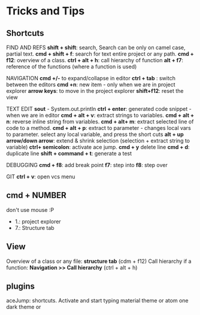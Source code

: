 # Tricks and Tips

## Shortcuts

FIND AND REFS
**shift + shift**: search, Search can be only on camel case, partial text.
**cmd + shift + f**: search for text entire project or any path.
**cmd + f12**: overview of a class.
**ctrl + alt + h**: call hierarchy of function
**alt + f7**: reference of the functions (where a function is used)

NAVIGATION
**cmd +/-** to expand/collapse in editor
**ctrl + tab** : switch between the editors
**cmd +n**: new item - only when we are in project explorer
**arrow keys**: to move in the project explorer
**shift+f12**:  reset the view

TEXT EDIT
**sout** - System.out.println
**ctrl + enter**: generated code snippet -  when we are in editor
**cmd + alt + v**: extract strings to variables.
**cmd + alt + n**: reverse inline string from variables.
**cmd + alt+ m**: extract selected line of code to a method.
**cmd + alt + p**: extract to parameter - changes local vars to parameter. select any local variable, and press the short cuts
**alt + up arrow/down arrow**: extend & shrink selection (selection + extract string to variable)
**ctrl+ semicolon**: activate ace jump.
**cmd + y** delete line
**cmd + d**: duplicate line
**shift + command + t**: generate a test

DEBUGGING
**cmd + f8**: add break point
**f7**: step into
**f8**: step over

GIT
**ctrl + v**: open vcs menu

## cmd + NUMBER

don't use mouse :P

- 1.: project explorer
- 7.: Structure tab

## View

Overview of a class or any file: **structure tab** (cdm + f12)
Call hierarchy if a function: **Navigation >> Call hierarchy** (ctrl + alt + h)

## plugins

aceJump: shortcuts. Activate and start typing
material theme or atom one dark theme or